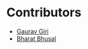 # Contributors

- [Gaurav Giri](https://github.com/gaurovgiri)
- [Bharat Bhusal](https://github.com/bharatbhusal78)
